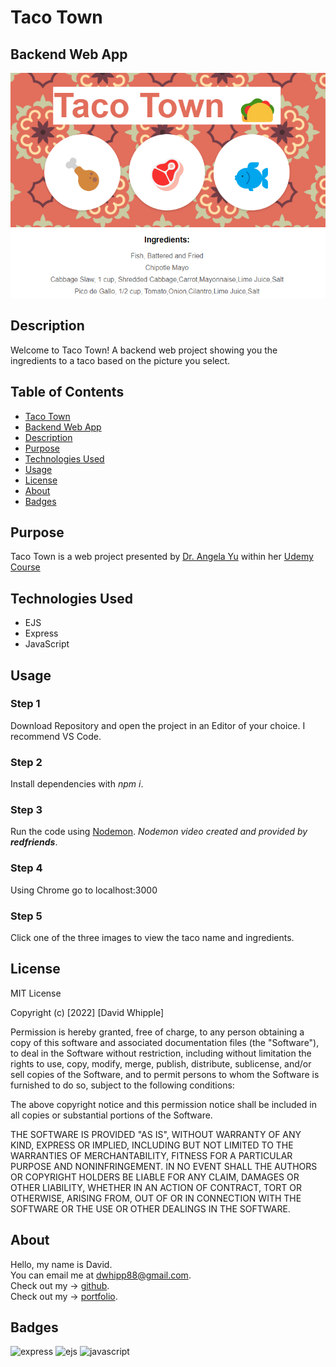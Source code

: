 # Taco Town

## Backend Web App

![app image](./assets/toca-recipe-screenshot.png)

## Description

Welcome to Taco Town! A backend web project showing you the ingredients to a taco based on the picture you select.

## Table of Contents

-   [Taco Town](#taco-town)
-   [Backend Web App](#backend-web-app)
-   [Description](#description)
-   [Purpose](#purpose)
-   [Technologies Used](#technologies-used)
-   [Usage](#usage)
-   [License](#license)
-   [About](#about)
-   [Badges](#badges)

## Purpose

Taco Town is a web project presented by [Dr. Angela Yu](https://www.udemy.com/user/4b4368a3-b5c8-4529-aa65-2056ec31f37e/) within her [Udemy Course](https://www.udemy.com/course/the-complete-web-development-bootcamp/)

## Technologies Used

- EJS
- Express
- JavaScript

## Usage

### Step 1

Download Repository and open the project in an Editor of your choice. I recommend VS Code.

### Step 2

Install dependencies with <em>npm i</em>.

### Step 3

Run the code using [Nodemon](https://www.youtube.com/watch?v=cYHPNurmXGU).
<em>Nodemon video created and provided by <b>redfriends</b></em>.

### Step 4

Using Chrome go to localhost:3000

### Step 5

Click one of the three images to view the taco name and ingredients.

## License

MIT License

Copyright (c) [2022] [David Whipple]

Permission is hereby granted, free of charge, to any person obtaining a copy of this software and associated documentation files (the "Software"), to deal in the Software without restriction, including without limitation the rights to use, copy, modify, merge, publish, distribute, sublicense, and/or sell copies of the Software, and to permit persons to whom the Software is furnished to do so, subject to the following conditions:

The above copyright notice and this permission notice shall be included in all copies or substantial portions of the Software.

THE SOFTWARE IS PROVIDED "AS IS", WITHOUT WARRANTY OF ANY KIND, EXPRESS OR IMPLIED, INCLUDING BUT NOT LIMITED TO THE WARRANTIES OF MERCHANTABILITY, FITNESS FOR A PARTICULAR PURPOSE AND NONINFRINGEMENT. IN NO EVENT SHALL THE AUTHORS OR COPYRIGHT HOLDERS BE LIABLE FOR ANY CLAIM, DAMAGES OR OTHER LIABILITY, WHETHER IN AN ACTION OF CONTRACT, TORT OR OTHERWISE, ARISING FROM, OUT OF OR IN CONNECTION WITH THE SOFTWARE OR THE USE OR OTHER DEALINGS IN THE SOFTWARE.

## About

Hello, my name is David.<br>
You can email me at dwhipp88@gmail.com.<br>
Check out my -> [github](https://github.com/D-Whipp). <br>
Check out my -> [portfolio](https://splendid-ganache-f82581.netlify.app/).

## Badges

![express](https://img.shields.io/badge/express-4.18.2-darkblue)
![ejs](https://img.shields.io/badge/ejs-3.1.9-darkblue)
![javascript](https://img.shields.io/badge/language-javascript-darkblue)